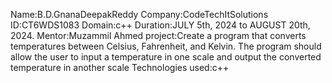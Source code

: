 Name:B.D.GnanaDeepakReddy
Company:CodeTechItSolutions
ID:CT6WDS1083
Domain:c++
Duration:JULY 5th, 2024 to AUGUST 20th, 2024.
Mentor:Muzammil Ahmed
project:Create a program that converts temperatures between Celsius,
Fahrenheit, and Kelvin. The program should allow the user to
input a temperature in one scale and output the converted
temperature in another scale
Technologies used:c++
